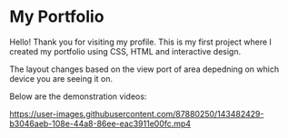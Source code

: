 <h1>My Portfolio</h1>

Hello! Thank you for visiting my profile. This is my first project where I created my portfolio using CSS, HTML and interactive design.

The layout changes based on the view port of area depedning on which device you are seeing it on.

Below are the demonstration videos:

https://user-images.githubusercontent.com/87880250/143482429-b3046aeb-108e-44a8-86ee-eac3911e00fc.mp4



